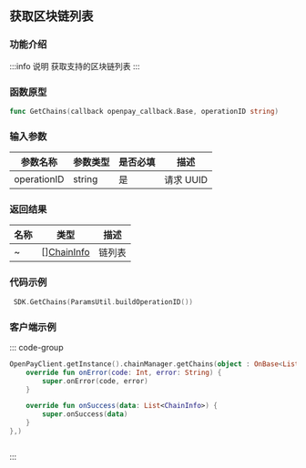 ## 获取区块链列表

### 功能介绍

:::info 说明
获取支持的区块链列表
:::

### 函数原型

```go showLineNumbers
func GetChains(callback openpay_callback.Base, operationID string)
```

### 输入参数

| 参数名称    | 参数类型 | 是否必填 | 描述      |
| ----------- | -------- | -------- | --------- |
| operationID | string   | 是       | 请求 UUID |

### 返回结果

| 名称 | 类型                                       | 描述   |
| ---- | ------------------------------------------ | ------ |
| ~    | [][ChainInfo](/common/entity.md#chaininfo) | 链列表 |

### 代码示例

```go showLineNumbers
 SDK.GetChains(ParamsUtil.buildOperationID())
```

### 客户端示例

::: code-group

```kotlin [Android]
OpenPayClient.getInstance().chainManager.getChains(object : OnBase<List<ChainInfo>> {
    override fun onError(code: Int, error: String) {
        super.onError(code, error)
    }

    override fun onSuccess(data: List<ChainInfo>) {
        super.onSuccess(data)
    }
},)
```

```sh [Ios]

```

:::

